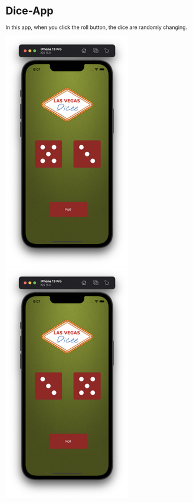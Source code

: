 # Dice-App
In this app, when you click the roll button, the dice are randomly changing.
<p float="left">
<img width="333" src="/Udemy-Dr.Angela_Yu/Projects/002-Dice-App/Screenshots/ss1.png">
<img width="333" src="/Udemy-Dr.Angela_Yu/Projects/002-Dice-App/Screenshots/ss2.png">

</p>


